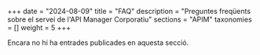 +++
date = "2024-08-09"
title = "FAQ"
description = "Preguntes freqüents sobre el servei de l'API Manager Corporatiu"
sections = "APIM"
taxonomies = []
weight = 5
+++

Encara no hi ha entrades publicades en aquesta secció.
